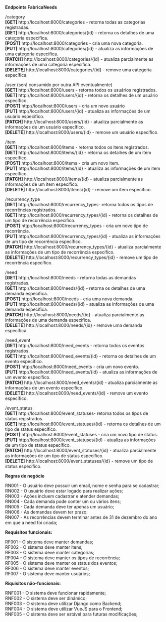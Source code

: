 **Endpoints FabricaNeeds**

/category       
**[GET]** http://localhost:8000/categories - retorna todas as categorias registradas.       
**[GET]** http://localhost:8000/categories/{id} - retorna os detalhes de uma categoria específica.      
**[POST]** http://localhost:8000/categories - cria uma nova categoria.      
**[PUT]** http://localhost:8000/categories/{id} - atualiza as informações de uma categoria específica.      
**[PATCH]** http://localhost:8000/categories/{id} - atualiza parcialmente as informações de uma categoria específica.       
**[DELETE]** http://localhost:8000/categories/{id} - remove uma categoria específica.       

/user (será consumido por outra API eventualmente)      
**[GET]** http://localhost:8000/users - retorna todos os usuários registrados.      
**[GET]** http://localhost:8000/users/{id} - retorna os detalhes de um usuário específico.      
**[POST]** http://localhost:8000/users - cria um novo usuário       
**[PUT]** http://localhost:8000/users/{id} - atualiza as informações de um usuário específico.      
**[PATCH]** http://localhost:8000/users/{id} - atualiza parcialmente as informações de um usuário específico.       
**[DELETE]** http://localhost:8000/users/{id} - remove um usuário específico.       

/item       
**[GET]** http://localhost:8000/items - retorna todos os itens registrados.     
**[GET]** http://localhost:8000/items/{id} - retorna os detalhes de um item específico.     
**[POST]** http://localhost:8000/items - cria um novo item.     
**[PUT]** http://localhost:8000/items/{id} - atualiza as informações de um item específico.     
**[PATCH]** http://localhost:8000/items/{id} - atualiza parcialmente as informações de um item específico.      
**[DELETE]** http://localhost:8000/items/{id} - remove um item específico.      

/recurrency_type        
**[GET]** http://localhost:8000/recurrency_types- retorna todos os tipos de recorrências registrados.       
**[GET]** http://localhost:8000/recurrency_types/{id} - retorna os detalhes de um tipo de recorrência específico.       
**[POST]** http://localhost:8000/recurrency_types - cria um novo tipo de recorrência.       
**[PUT]** http://localhost:8000/recurrency_types/{id} - atualiza as informações de um tipo de recorrência específico.       
**[PATCH]** http://localhost:8000/recurrency_types/{id} - atualiza parcialmente as informações de um tipo de recorrência específico.        
**[DELETE]** http://localhost:8000/recurrency_types/{id} - remove um tipo de recorrência específico.        

/need       
**[GET]** http://localhost:8000/needs - retorna todas as demandas registradas.      
**[GET]** http://localhost:8000/needs/{id} - retorna os detalhes de uma demanda específica.     
**[POST]** http://localhost:8000/needs - cria uma nova demanda.     
**[PUT]** http://localhost:8000/needs/{id} - atualiza as informações de uma demanda específica.     
**[PATCH]** http://localhost:8000/needs/{id} - atualiza parcialmente as informações de uma demanda específica.      
**[DELETE]** http://localhost:8000/needs/{id} - remove uma demanda específica.      

/need_event     
**[GET]** http://localhost:8000/need_events - retorna todos os eventos registrados.     
**[GET]** http://localhost:8000/need_events/{id} - retorna os detalhes de um evento específico.     
**[POST]** http://localhost:8000/need_events - cria um novo evento.     
**[PUT]** http://localhost:8000/need_events/{id} - atualiza as informações de um evento específico.     
**[PATCH]** http://localhost:8000/need_events/{id} - atualiza parcialmente as informações de um evento específico.      
**[DELETE]** http://localhost:8000/need_events/{id} - remove um evento específico.      

/event_status       
**[GET]** http://localhost:8000/event_statuses- retorna todos os tipos de status registrados.       
**[GET]** http://localhost:8000/event_statuses/{id} - retorna os detalhes de um tipo de status específico.      
**[POST]** http://localhost:8000/event_statuses - cria um novo tipo de status.      
**[PUT]** http://localhost:8000/event_statuses/{id} - atualiza as informações de um tipo de status específico.      
**[PATCH]** http://localhost:8000/event_statuses/{id} - atualiza parcialmente as informações de um tipo de status específico.       
**[DELETE]** http://localhost:8000/event_statuses/{id} - remove um tipo de status específico.       

**Regras de negócio**

RN001 - O usuário deve possuir um email, nome e senha para se cadastrar;        
RN002 - O usuário deve estar logado para realizar ações;        
RN003 - Ações incluem cadastrar e atender demandas;     
RN004 - Cada demanda pode conter um ou vários itens;        
RN005 - Cada demanda deve ter apenas um usuário;        
RN006 - As demandas devem ter prazo;        
RN007 - As recorrências devem terminar antes de 31 de dezembro do ano em que a need foi criada;     

**Requisitos funcionais:**

RF001 - O sistema deve manter demandas;     
RF002 - O sistema deve manter itens;        
RF003 - O sistema deve manter categorias;       
RF004 - O sistema deve manter os tipos de recorrência;      
RF005 - O sistema deve manter os status dos eventos;        
RF006 - O sistema deve manter eventos;      
RF007 - O sistema deve manter usuários;     

**Riquisitos não-funcionais:**

RNF001 - O sistema deve funcionar rapidamente;      
RNF002 - O sistema deve ser dinâmico;       
RNF003 - O sistema deve utilizar Django como Backend;       
RNF004 - O sistema deve utilizar VueJS para o Frontend;     
RNF005 - O sistema deve ser estável para futuras modificações;      


